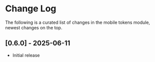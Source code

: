 # Change Log

The following is a curated list of changes in the mobile tokens module, newest changes on the top.

## [0.6.0] - 2025-06-11

- Initial release
